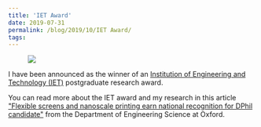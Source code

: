 ```yaml
---
title: 'IET Award'
date: 2019-07-31
permalink: /blog/2019/10/IET Award/
tags:
---
```


<figure>
  <img src="http://hhpp.github.io/images/IET Badge 2019.jpg"/>
</figure>

I have been announced as the winner of an [Institution of Engineering and Technology (IET)](https://www.theiet.org/) postgraduate research award. 

You can read more about the IET award and my research in this article ["Flexible screens and nanoscale printing earn national recognition for DPhil candidate"](https://eng.ox.ac.uk/news/flexible-screens-and-nanoscale-printing-earn-national-recognition-for-dphil-candidate/) from the Department of Engineering Science at Oxford. 
<!-- break -->